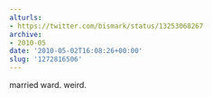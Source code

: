 ```yaml
---
alturls:
- https://twitter.com/bismark/status/13253068267
archive:
- 2010-05
date: '2010-05-02T16:08:26+00:00'
slug: '1272816506'
---
```


married ward. weird.

